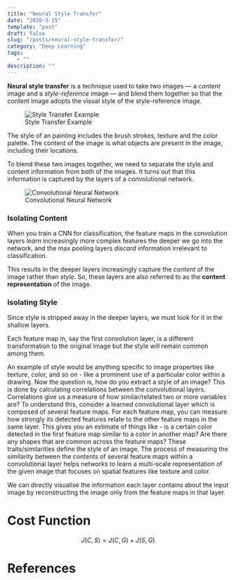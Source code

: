 ```yaml
---
title: "Neural Style Transfer"
date: "2020-3-15"
template: "post"
draft: false
slug: "/posts/neural-style-transfer/"
category: "Deep Learning"
tags:
   - ""
description: ""
---
```


**Neural style transfer** is a technique used to take two images — a *content* image and a *style-reference* image — and blend them together so that the content image adopts the visual style of the style-reference image.

<figure style="width: 1000px">
	<img src="/media/vision/style transfer/style-transfer-example.png" alt="Style Transfer Example">
	<figcaption>Style Transfer Example</figcaption>
</figure>

The style of an painting includes the brush strokes, texture and the color palette. The content of the image is what objects are present in the image, including their locations.

To blend these two images together, we need to separate the style and content information from both of the images. It turns out that this information is captured by the layers of a convolutional network.

<figure style="width: 650px">
	<img src="/media/vision/cnn/simple-cnn.png" alt="Convolutional Neural Network">
	<figcaption>Convolutional Neural Network</figcaption>
</figure>

### Isolating Content

When you train a CNN for classification, the feature maps in the convolution layers *learn* increasingly more complex features the deeper we go into the network, and the max pooling layers *discard* information irrelevant to classification.

This results in the deeper layers increasingly capture the *content* of the image rather than *style*. So, these layers are also referred to as the **content representation** of the image.

### Isolating Style

Since style is stripped away in the deeper layers, we must look for it in the shallow layers.

Each feature map in, say the first convolution layer, is a different transformation to the original image but the style will remain common among them.

An example of style would be anything specific to image properties like texture, color, and so on - like a prominent use of a particular color within a drawing. Now the question is, how do you extract a style of an image? This is done by calculating correlations between the convolutional layers. Correlations give us a measure of how similar/related two or more variables are? To understand this, consider a learned convolutional layer which is composed of several feature maps. For each feature map, you can measure how strongly its detected features relate to the other feature maps in the same layer. This gives you an estimate of things like - is a certain color detected in the first feature map similar to a color in another map? Are there any shapes that are common across the feature maps? These traits/similarities define the style of an image. The process of measuring the similarity between the contents of several feature maps within a convolutional layer helps networks to learn a multi-scale representation of the given image that focuses on spatial features like texture and color.


We can directly visualise the information each layer contains about the input image by reconstructing the image only from the feature maps in that layer.

# Cost Function

$$
J (C, S) = J(C, G) + J(S, G)
$$

# References

